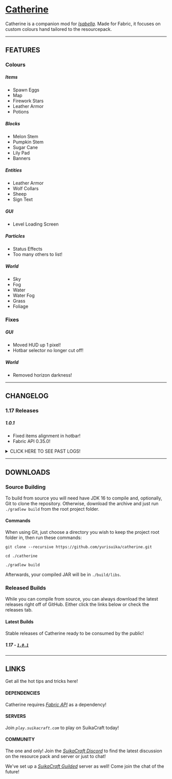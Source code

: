 # [Catherine](http://suikacraft.com)

Catherine is a companion mod for *[Isabella](https://github.com/yurisuika/Isabella)*. Made for Fabric, it focuses on custom colours hand tailored to the resourcepack.

---

## FEATURES

### Colours

##### Items

* Spawn Eggs
* Map
* Firework Stars
* Leather Armor
* Potions

##### Blocks

* Melon Stem
* Pumpkin Stem
* Sugar Cane
* Lily Pad
* Banners

##### Entities

* Leather Armor
* Wolf Collars
* Sheep
* Sign Text

##### GUI

* Level Loading Screen

##### Particles

* Status Effects
* Too many others to list!

##### World

* Sky
* Fog
* Water
* Water Fog
* Grass
* Foliage

### Fixes

##### GUI

* Moved HUD up 1 pixel!
* Hotbar selector no longer cut off!

##### World

* Removed horizon darkness!

---

## CHANGELOG

### 1.17 Releases

##### 1.0.1

* Fixed items alignment in hotbar!
* Fabric API 0.35.0!

<details><summary>
CLICK HERE TO SEE PAST LOGS!
</summary>

##### 1.0.0

* Initial release!
</details>

---

## DOWNLOADS

### Source Building

To build from source you will need have JDK 16 to compile and, optionally, Git to clone the repository. Otherwise, download the archive and just run `./gradlew build` from the root project folder.

#### Commands

When using Git, just choose a directory you wish to keep the project root folder in, then run these commands:

```shell script
git clone --recursive https://github.com/yurisuika/catherine.git

cd ./catherine

./gradlew build
```

Afterwards, your compiled JAR will be in `./build/libs`.

### Released Builds

While you can compile from source, you can always download the latest releases right off of GitHub. Either click the links below or check the releases tab.

#### Latest Builds

Stable releases of Catherine ready to be consumed by the public!

##### 1.17 - [*`1.0.1`*](https://github.com/yurisuika/Catherine/releases/download/1.0.1/catherine-1.17-1.0.1.jar)

---

## LINKS

Get all the hot tips and tricks here!

#### DEPENDENCIES

Catherine requires *[Fabric API](https://www.curseforge.com/minecraft/mc-mods/fabric-api)* as a dependency!

#### SERVERS

Join *`play.suikacraft.com`* to play on SuikaCraft today!

#### COMMUNITY

The one and only! Join the *[SuikaCraft Discord](https://discord.gg/0zdNEkQle7Qg9C1H)* to find the latest discussion on the resource pack and server or just to chat!

We've set up a *[SuikaCraft Guilded](https://www.guilded.gg/i/Z2yNYwAk)* server as well! Come join the chat of the future!
